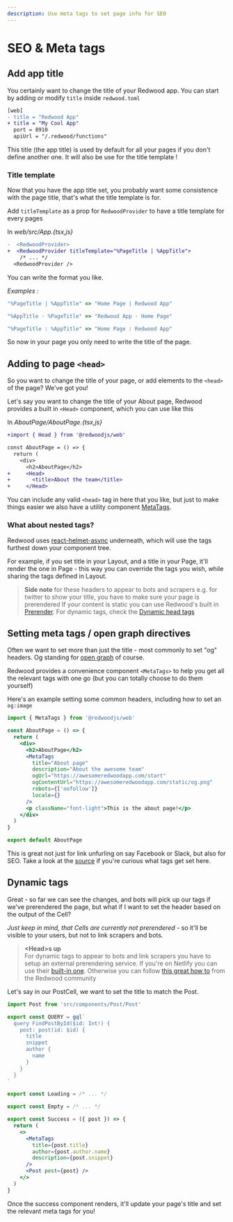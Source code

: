 ```yaml
---
description: Use meta tags to set page info for SEO
---
```


# SEO & Meta tags

## Add app title
You certainly want to change the title of your Redwood app.
You can start by adding or modify `title` inside `redwood.toml`

```diff
[web]
- title = "Redwood App"
+ title = "My Cool App"
  port = 8910
  apiUrl = "/.redwood/functions"
```
This title (the app title) is used by default for all your pages if you don't define another one.
It will also be use for the title template !
### Title template
Now that you have the app title set, you probably want some consistence with the page title, that's what the title template is for.

Add `titleTemplate` as a prop for `RedwoodProvider` to have a title template for every pages

In _web/src/App.{tsx,js}_
```diff
-  <RedwoodProvider>
+  <RedwoodProvider titleTemplate="%PageTitle | %AppTitle">
    /* ... */
  <RedwoodProvider />
```

You can write the format you like.

_Examples  :_
```jsx
"%PageTitle | %AppTitle" => "Home Page | Redwood App"

"%AppTitle · %PageTitle" => "Redwood App · Home Page"

"%PageTitle : %AppTitle" => "Home Page : Redwood App"
```

So now in your page you only need to write the title of the page.

## Adding to page `<head>`
So you want to change the title of your page, or add elements to the `<head>` of the page? We've got you!


Let's say you want to change the title of your About page,
Redwood provides a built in `<Head>` component, which you can use like this


In _AboutPage/AboutPage.{tsx,js}_
```diff
+import { Head } from '@redwoodjs/web'

const AboutPage = () => {
  return (
    <div>
      <h2>AboutPage</h2>
+     <Head>
+       <title>About the team</title>
+     </Head>
```

You can include any valid `<head>` tag in here that you like, but just to make things easier we also have a utility component [MetaTags](#setting-meta-tags-open-graph-directives).

### What about nested tags?
Redwood uses [react-helmet-async](https://github.com/staylor/react-helmet-async) underneath, which will use the tags furthest down your component tree.

For example, if you set title in your Layout, and a title in your Page, it'll render the one in Page - this way you can override the tags you wish, while sharing the tags defined in Layout.


> **Side note**
> for these headers to appear to bots and scrapers e.g. for twitter to show your title, you have to make sure your page is prerendered
> If your content is static you can use Redwood's built in [Prerender](prerender.md). For dynamic tags, check the [Dynamic head tags](#dynamic-tags)

## Setting meta tags / open graph directives
Often we want to set more than just the title - most commonly to set "og" headers. Og standing for
[open graph](https://ogp.me/) of course.

Redwood provides a convenience component `<MetaTags>` to help you get all the relevant tags with one go (but you can totally choose to do them yourself)

Here's an example setting some common headers, including how to set an `og:image`
```jsx
import { MetaTags } from '@redwoodjs/web'

const AboutPage = () => {
  return (
    <div>
      <h2>AboutPage</h2>
      <MetaTags
        title="About page"
        description="About the awesome team"
        ogUrl="https://awesomeredwoodapp.com/start"
        ogContentUrl="https://awesomeredwoodapp.com/static/og.png"
        robots={['nofollow']}
        locale={}
      />
      <p className="font-light">This is the about page!</p>
    </div>
  )
}

export default AboutPage
```

This is great not just for link unfurling on say Facebook or Slack, but also for SEO. Take a look at the [source](https://github.com/redwoodjs/redwood/blob/main/packages/web/src/components/MetaTags.tsx#L83) if you're curious what tags get set here.


## Dynamic tags
Great - so far we can see the changes, and bots will pick up our tags if we've prerendered the page, but what if I want to set the header based on the output of the Cell?

_Just keep in mind, that Cells are currently not prerendered_ - so it'll be visible to your users, but not to link scrapers and bots.

> **<Head\>s up**<br/>
> For dynamic tags to appear to bots and link scrapers you have to setup an external prerendering service. If you're on Netlify you can use their [built-in one](https://docs.netlify.com/site-deploys/post-processing/prerendering/). Otherwise you can follow [this great how to](https://community.redwoodjs.com/t/cookbook-getting-og-and-meta-tags-working-with-nginx-pre-render-io-and-docker/2014) from the Redwood community


Let's say in our PostCell, we want to set the title to match the Post.
```jsx
import Post from 'src/components/Post/Post'

export const QUERY = gql`
  query FindPostById($id: Int!) {
    post: post(id: $id) {
      title
      snippet
      author {
        name
      }
    }
  }
`

export const Loading = /* ... */

export const Empty = /* ... */

export const Success = ({ post }) => {
  return (
    <>
      <MetaTags
        title={post.title}
        author={post.author.name}
        description={post.snippet}
      />
      <Post post={post} />
    </>
  )
}
```
Once the success component renders, it'll update your page's title and set the relevant meta tags for you!

